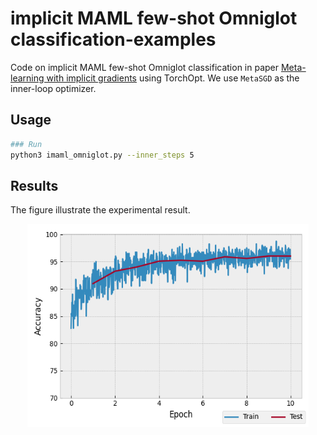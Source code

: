 # implicit MAML few-shot Omniglot classification-examples

Code on implicit MAML few-shot Omniglot classification in paper [Meta-learning with implicit gradients](https://arxiv.org/abs/1909.04630) using TorchOpt. We use `MetaSGD` as the inner-loop optimizer.

## Usage

```bash
### Run
python3 imaml_omniglot.py --inner_steps 5
```

## Results

The figure illustrate the experimental result.

<div align=center>
  <img src="./imaml-accs.png" width="450" height="325" />
</div>
